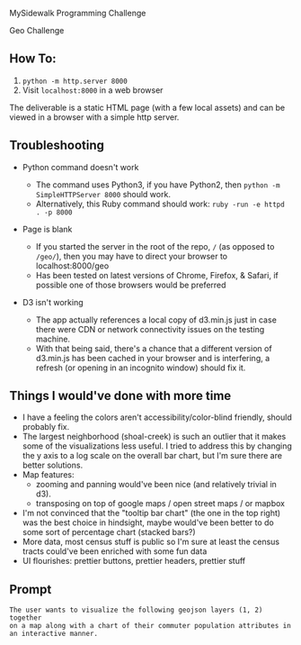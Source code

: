 MySidewalk Programming Challenge

Geo Challenge

## How To:

1. `python -m http.server 8000`
2. Visit `localhost:8000` in a web browser

The deliverable is a static HTML page (with a few local assets) and can be viewed in a browser with a simple http server.


## Troubleshooting

- Python command doesn't work
  - The command uses Python3, if you have Python2, then `python -m SimpleHTTPServer 8000` should work.
  - Alternatively, this Ruby command should work: `ruby -run -e httpd . -p 8000`

- Page is blank
  - If you started the server in the root of the repo, `/` (as opposed to `/geo/`), then you may have to direct your browser to localhost:8000/geo
  - Has been tested on latest versions of Chrome, Firefox, & Safari, if possible one of those browsers would be preferred

- D3 isn't working
  - The app actually references a local copy of d3.min.js just in case there were CDN or network connectivity issues on the testing machine.
  - With that being said, there's a chance that a different version of d3.min.js has been cached in your browser and is interfering, a refresh (or opening in an incognito window) should fix it.


## Things I would've done with more time

- I have a feeling the colors aren't accessibility/color-blind friendly, should probably fix.
- The largest neighborhood (shoal-creek) is such an outlier that it makes some of the visualizations less useful.  I tried to address this by changing the y axis to a log scale on the overall bar chart, but I'm sure there are better solutions.
- Map features:
  - zooming and panning would've been nice (and relatively trivial in d3).
  - transposing on top of google maps / open street maps / or mapbox
- I'm not convinced that the "tooltip bar chart" (the one in the top right) was the best choice in hindsight, maybe would've been better to do some sort of percentage chart (stacked bars?)
- More data, most census stuff is public so I'm sure at least the census tracts could've been enriched with some fun data
- UI flourishes: prettier buttons, prettier headers, prettier stuff


## Prompt
```
The user wants to visualize the following geojson layers (1, 2) together
on a map along with a chart of their commuter population attributes in
an interactive manner.
```
